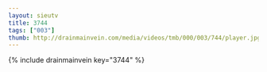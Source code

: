 ```yaml
--- 
layout: sieutv
title: 3744
tags: ["003"]
thumb: http://drainmainvein.com/media/videos/tmb/000/003/744/player.jpg
---
```

{% include drainmainvein key="3744" %} 
